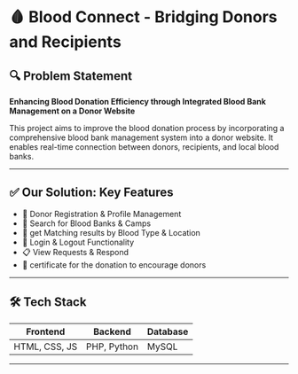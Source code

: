 # 🩸 Blood Connect - Bridging Donors and Recipients

## 🔍 Problem Statement

**Enhancing Blood Donation Efficiency through Integrated Blood Bank Management on a Donor Website**

This project aims to improve the blood donation process by incorporating a comprehensive blood bank management system into a donor website. It enables real-time connection between donors, recipients, and local blood banks.

---

## ✅ Our Solution: Key Features

- 👥 Donor Registration & Profile Management
- 🏥 Search for Blood Banks & Camps
- 🧬 get Matching results by Blood Type & Location
- 🔐 Login & Logout Functionality
- 📋 View Requests & Respond
- 🥇 certificate for the donation to encourage donors
---

## 🛠️ Tech Stack

| Frontend       | Backend     | Database  |
|----------------|-------------|-----------|
| HTML, CSS, JS  | PHP, Python | MySQL     | 

---
